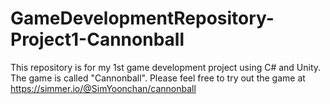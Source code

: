 # GameDevelopmentRepository-Project1-Cannonball
This repository is for my 1st game development project using C# and Unity. The game is called "Cannonball".
Please feel free to try out the game at https://simmer.io/@SimYoonchan/cannonball
